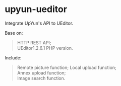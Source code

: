 upyun-ueditor
=============

Integrate UpYun's API to UEditor.

Base on:   
>HTTP REST API;  
>UEditor1.2.6.1 PHP version.

Include:  
>Remote picture function;
>Local upload function;  
>Annex upload function;  
>Image search function.
